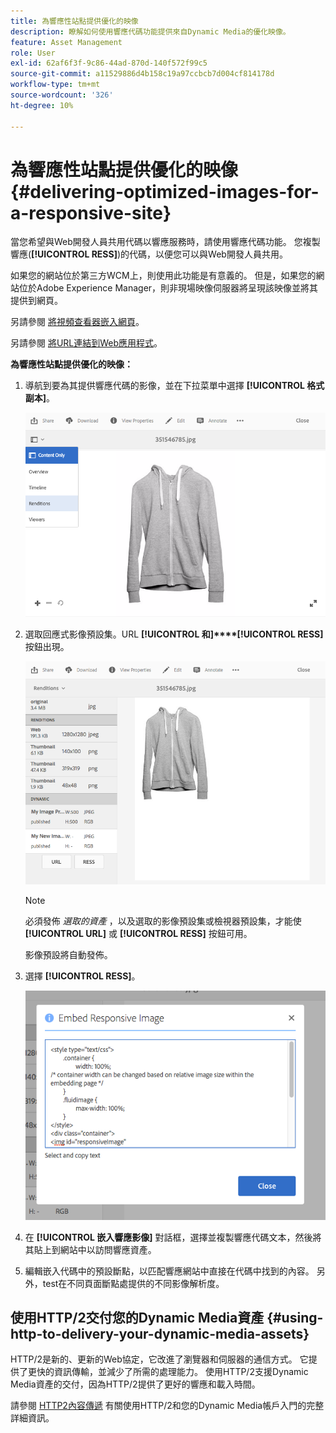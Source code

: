 ```yaml
---
title: 為響應性站點提供優化的映像
description: 瞭解如何使用響應代碼功能提供來自Dynamic Media的優化映像。
feature: Asset Management
role: User
exl-id: 62af6f3f-9c86-44ad-870d-140f572f99c5
source-git-commit: a11529886d4b158c19a97ccbcb7d004cf814178d
workflow-type: tm+mt
source-wordcount: '326'
ht-degree: 10%

---
```


# 為響應性站點提供優化的映像 {#delivering-optimized-images-for-a-responsive-site}

當您希望與Web開發人員共用代碼以響應服務時，請使用響應代碼功能。 您複製響應(**[!UICONTROL RESS]**)的代碼，以便您可以與Web開發人員共用。

如果您的網站位於第三方WCM上，則使用此功能是有意義的。 但是，如果您的網站位於Adobe Experience Manager，則非現場映像伺服器將呈現該映像並將其提供到網頁。

另請參閱 [將視頻查看器嵌入網頁](embed-code.md)。

另請參閱 [將URL連結到Web應用程式](linking-urls-to-yourwebapplication.md)。

**為響應性站點提供優化的映像：**

1. 導航到要為其提供響應代碼的影像，並在下拉菜單中選擇 **[!UICONTROL 格式副本]**。

   ![chlimage_1-408](assets/chlimage_1-408.png)

1. 選取回應式影像預設集。URL **[!UICONTROL 和]****[!UICONTROL RESS]** 按鈕出現。

   ![chlimage_1-409](assets/chlimage_1-409.png)

   >[!NOTE]
   >
   >必須發佈 *選取的資產* ，以及選取的影像預設集或檢視器預設集，才能使 **[!UICONTROL URL]** 或 **[!UICONTROL RESS]** 按鈕可用。
   >
   >影像預設將自動發佈。

1. 選擇 **[!UICONTROL RESS]**。

   ![chlimage_1-410](assets/chlimage_1-410.png)

1. 在 **[!UICONTROL 嵌入響應影像]** 對話框，選擇並複製響應代碼文本，然後將其貼上到網站中以訪問響應資產。
1. 編輯嵌入代碼中的預設斷點，以匹配響應網站中直接在代碼中找到的內容。 另外，test在不同頁面斷點處提供的不同影像解析度。

## 使用HTTP/2交付您的Dynamic Media資產 {#using-http-to-delivery-your-dynamic-media-assets}

HTTP/2是新的、更新的Web協定，它改進了瀏覽器和伺服器的通信方式。 它提供了更快的資訊傳輸，並減少了所需的處理能力。 使用HTTP/2支援Dynamic Media資產的交付，因為HTTP/2提供了更好的響應和載入時間。

請參閱 [HTTP2內容傳遞](http2faq.md) 有關使用HTTP/2和您的Dynamic Media帳戶入門的完整詳細資訊。
